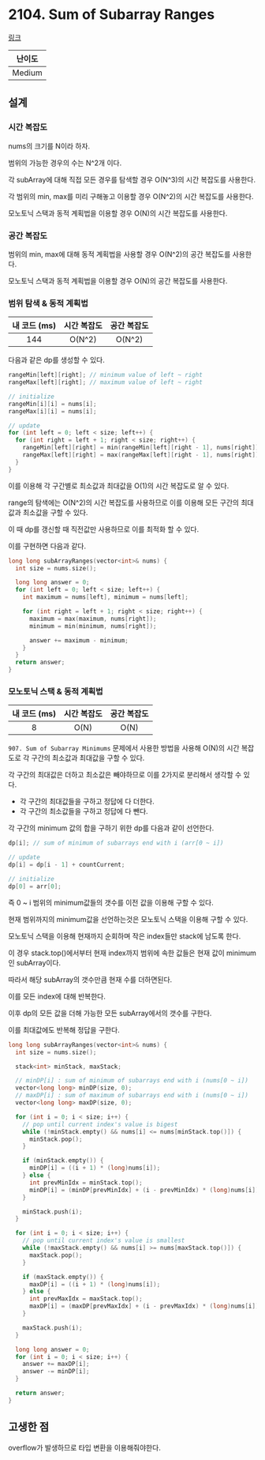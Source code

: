 # 2104. Sum of Subarray Ranges

[링크](https://leetcode.com/problems/sum-of-subarray-ranges/)

| 난이도 |
| :----: |
| Medium |

## 설계

### 시간 복잡도

nums의 크기를 N이라 하자.

범위의 가능한 경우의 수는 N^2개 이다.

각 subArray에 대해 직접 모든 경우를 탐색할 경우 O(N^3)의 시간 복잡도를 사용한다.

각 범위의 min, max를 미리 구해놓고 이용할 경우 O(N^2)의 시간 복잡도를 사용한다.

모노토닉 스택과 동적 계획법을 이용할 경우 O(N)의 시간 복잡도를 사용한다.

### 공간 복잡도

범위의 min, max에 대해 동적 계획법을 사용할 경우 O(N^2)의 공간 복잡도를 사용한다.

모노토닉 스택과 동적 계획법을 이용할 경우 O(N)의 공간 복잡도를 사용한다.

### 범위 탐색 & 동적 계획법

| 내 코드 (ms) | 시간 복잡도 | 공간 복잡도 |
| :----------: | :---------: | :---------: |
|     144      |   O(N^2)    |   O(N^2)    |

다음과 같은 dp를 생성할 수 있다.

```cpp
rangeMin[left][right]; // minimum value of left ~ right
rangeMax[left][right]; // maximum value of left ~ right

// initialize
rangeMin[i][i] = nums[i];
rangeMax[i][i] = nums[i];

// update
for (int left = 0; left < size; left++) {
  for (int right = left + 1; right < size; right++) {
    rangeMin[left][right] = min(rangeMin[left][right - 1], nums[right]);
    rangeMax[left][right] = max(rangeMax[left][right - 1], nums[right]);
  }
}
```

이를 이용해 각 구간별로 최소값과 최대값을 O(1)의 시간 복잡도로 알 수 있다.

range의 탐색에는 O(N^2)의 시간 복잡도를 사용하므로 이를 이용해 모든 구간의 최대값과 최소값을 구할 수 있다.

이 때 dp를 갱신할 때 직전값만 사용하므로 이를 최적화 할 수 있다.

이를 구현하면 다음과 같다.

```cpp
long long subArrayRanges(vector<int>& nums) {
  int size = nums.size();

  long long answer = 0;
  for (int left = 0; left < size; left++) {
    int maximum = nums[left], minimum = nums[left];

    for (int right = left + 1; right < size; right++) {
      maximum = max(maximum, nums[right]);
      minimum = min(minimum, nums[right]);

      answer += maximum - minimum;
    }
  }
  return answer;
}
```

### 모노토닉 스택 & 동적 계획법

| 내 코드 (ms) | 시간 복잡도 | 공간 복잡도 |
| :----------: | :---------: | :---------: |
|      8       |    O(N)     |    O(N)     |

`907. Sum of Subarray Minimums` 문제에서 사용한 방법을 사용해 O(N)의 시간 복잡도로 각 구간의 최소값과 최대값을 구할 수 있다.

각 구간의 최대값은 더하고 최소값은 빼야하므로 이를 2가지로 분리해서 생각할 수 있다.

- 각 구간의 최대값들을 구하고 정답에 다 더한다.
- 각 구간의 최소값들을 구하고 정답에 다 뺀다.

각 구간의 minimum 값의 합을 구하기 위한 dp를 다음과 같이 선언한다.

```cpp
dp[i]; // sum of minimum of subarrays end with i (arr[0 ~ i])

// update
dp[i] = dp[i - 1] + countCurrent;

// initialize
dp[0] = arr[0];
```

즉 0 ~ i 범위의 minimum값들의 갯수를 이전 값을 이용해 구할 수 있다.

현재 범위까지의 minimum값을 선언하는것은 모노토닉 스택을 이용해 구할 수 있다.

모노토닉 스택을 이용해 현재까지 순회하며 작은 index들만 stack에 남도록 한다.

이 경우 stack.top()에서부터 현재 index까지 범위에 속한 값들은 현재 값이 minimum인 subArray이다.

따라서 해당 subArray의 갯수만큼 현재 수를 더하면된다.

이를 모든 index에 대해 반복한다.

이후 dp의 모든 값을 더해 가능한 모든 subArray에서의 갯수를 구한다.

이를 최대값에도 반복해 정답을 구한다.

```cpp
long long subArrayRanges(vector<int>& nums) {
  int size = nums.size();

  stack<int> minStack, maxStack;

  // minDP[i] : sum of minimum of subarrays end with i (nums[0 ~ i])
  vector<long long> minDP(size, 0);
  // maxDP[i] : sum of maximum of subarrays end with i (nums[0 ~ i])
  vector<long long> maxDP(size, 0);

  for (int i = 0; i < size; i++) {
    // pop until current index's value is bigest
    while (!minStack.empty() && nums[i] <= nums[minStack.top()]) {
      minStack.pop();
    }

    if (minStack.empty()) {
      minDP[i] = ((i + 1) * (long)nums[i]);
    } else {
      int prevMinIdx = minStack.top();
      minDP[i] = (minDP[prevMinIdx] + (i - prevMinIdx) * (long)nums[i]);
    }

    minStack.push(i);
  }

  for (int i = 0; i < size; i++) {
    // pop until current index's value is smallest
    while (!maxStack.empty() && nums[i] >= nums[maxStack.top()]) {
      maxStack.pop();
    }

    if (maxStack.empty()) {
      maxDP[i] = ((i + 1) * (long)nums[i]);
    } else {
      int prevMaxIdx = maxStack.top();
      maxDP[i] = (maxDP[prevMaxIdx] + (i - prevMaxIdx) * (long)nums[i]);
    }

    maxStack.push(i);
  }

  long long answer = 0;
  for (int i = 0; i < size; i++) {
    answer += maxDP[i];
    answer -= minDP[i];
  }

  return answer;
}
```

## 고생한 점

overflow가 발생하므로 타입 변환을 이용해줘야한다.

